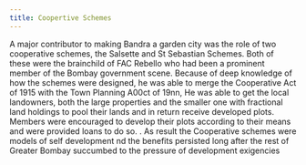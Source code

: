 ```yaml
---
title: Coopertive Schemes
---
```


A major contributor to making Bandra a garden city was the role of two
cooperative schemes, the Salsette and St Sebastian Schemes. Both of these were
the brainchild of FAC Rebello who had been a prominent member of the Bombay
government scene. Because of deep knowledge of how the schemes were designed, he
was able to merge the Cooperative Act of 1915 with the Town Planning A00ct of
19nn, He was able to get the local landowners, both the large properties and the
smaller one with fractional land holdings to pool their lands and in return
receive developed plots. Members were encouraged to develop their plots
according to their means and were provided loans to do so. . As result the
Cooperative schemes were models of self development nd the benefits persisted
long after the rest of Greater Bombay succumbed to the pressure of development
exigencies

